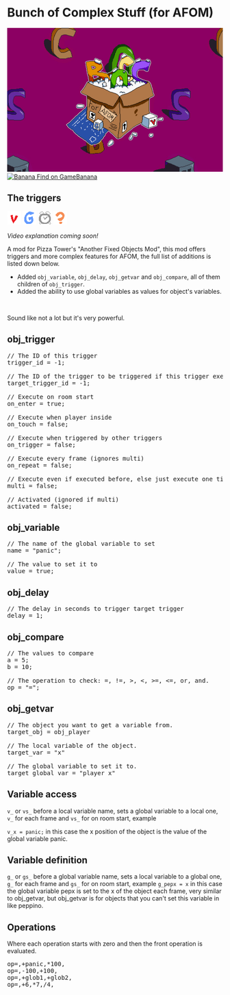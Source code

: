 # Bunch of Complex Stuff (for AFOM)
![A box containing the logo of BOCS, get it?](assets/banner.jpg "Banner")
[![](https://images.gamebanana.com/static/img/favicon/16x16.png "Banana") Find on GameBanana](https://gamebanana.com/mods/494099)

## The triggers
![Object variable sprite](assets/obj_variable.png "obj_variable")
![Object get variable sprite](assets/obj_getvar.png "obj_getvar")
![Object delay sprite](assets/obj_delay.png "obj_delay")
![Object compare sprite](assets/obj_compare.png "obj_compare")

*Video explanation coming soon!*

A mod for Pizza Tower's "Another Fixed Objects Mod", this mod offers triggers and
more complex features for AFOM, the full list of additions is listed down below.

<ul>
    <li>
        Added <code>obj_variable</code>, <code>obj_delay</code>, <code>obj_getvar</code> and <code>obj_compare</code>,
        all of them children of <code>obj_trigger</code>.
    </li>
    <li>
        Added the ability to use global variables as values for object's variables.
    </li>
</ul>

<br>

Sound like not a lot but it's very powerful.

## obj_trigger
<pre>
// The ID of this trigger
trigger_id = -1;

// The ID of the trigger to be triggered if this trigger executes properly
target_trigger_id = -1;

// Execute on room start
on_enter = true;

// Execute when player inside
on_touch = false;

// Execute when triggered by other triggers
on_trigger = false;

// Execute every frame (ignores multi)
on_repeat = false;

// Execute even if executed before, else just execute one time.
multi = false;

// Activated (ignored if multi)
activated = false;
</pre>

## obj_variable
<pre>
// The name of the global variable to set
name = "panic";
    
// The value to set it to
value = true;
</pre>

## obj_delay
<pre>
// The delay in seconds to trigger target trigger
delay = 1;
</pre>

## obj_compare
<pre>
// The values to compare
a = 5;
b = 10;
    
// The operation to check: =, !=, &gt;, &lt;, &gt;=, &lt;=, or, and.
op = "=";
</pre>

## obj_getvar
<pre>
// The object you want to get a variable from.
target_obj = obj_player
    
// The local variable of the object.
target_var = "x"
    
// The global variable to set it to.
target_global_var = "player_x"
</pre>

## Variable access
<code>v_</code> or <code>vs_</code> before a local variable name, sets a global variable
to a local one, <code>v_</code> for each frame and <code>vs_</code> for on room start, example

<code>v_x = panic;</code> in this case the x position of the object is the value of the global variable
panic.

## Variable definition
<code>g_</code> or <code>gs_</code> before a global variable name, sets a local variable to a global
one, <code>g_</code> for each frame and <code>gs_</code> for on room start,
example <code>g_pepx = x</code> in this case the global variable pepx is set to the x of the object each
frame, very similar to obj_getvar, but obj_getvar is for objects that you can't set this variable in like peppino.

## Operations
Where each operation starts with zero and then the front operation is evaluated.
<pre>
op=,+panic,*100,
op=,-100,+100,
op=,+glob1,+glob2,
op=,+6,*7,/4,
</pre>
